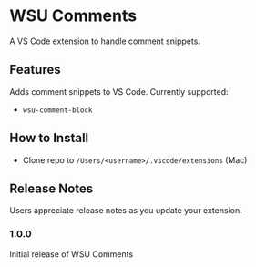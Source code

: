 # WSU Comments

A VS Code extension to handle comment snippets.

## Features

Adds comment snippets to VS Code. Currently supported:

- `wsu-comment-block`

## How to Install

- Clone repo to `/Users/<username>/.vscode/extensions` (Mac)

## Release Notes

Users appreciate release notes as you update your extension.

### 1.0.0

Initial release of WSU Comments
